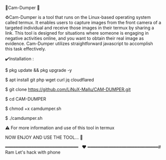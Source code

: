 🔰Cam-Dumper 🔰

♻️Cam-Dumper is a tool that runs on the Linux-based operating system called termux. It enables users to capture images from the front camera of a targeted individual and receive those images in their termux by sharing a link. This tool is designed for situations where someone is engaging in negative activities online, and you want to obtain their real image as evidence. Cam-Dumper utilizes straightforward javascript to accomplish this task effectively.


✔️Installation : 

$ pkg update && pkg upgrade -y

$ apt install git php wget curl jq cloudflared

$ git clone https://github.com/LiNuX-Mallu/CAM-DUMPER.git

$ cd CAM-DUMPER

$ chmod +x camdumper.sh

$  ./camdumper.sh

⚠️ For more information and use of this tool in termux 

NOW ENJOY AND USE THE TOOL... 🫡 

━━━━━━━━━━━━━━━━━━━━━━━━━━━━
   ♥️
━━━━━━━━━━━━━━━━━━━━━━━━━━━# Ram
Let's hack with phone 
